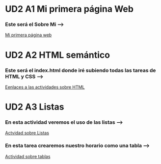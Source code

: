 # UD2 A1 Mi primera página Web

### Este será el Sobre Mi --> 

[Mi primera página web](sobreMi.html)

# UD2 A2 HTML semántico

### Este será el index.html donde iré subiendo todas las tareas de HTML y CSS -->

[Eenlaces a las actividades sobre HTML](index.html)

# UD2 A3 Listas

### En esta actividad veremos el uso de las listas --> 

[Actvidad sobre Listas](listas.html)

### En esta tarea crearemos nuestro horario como una tabla -->

[Actividad sobre tablas](tablas.html)